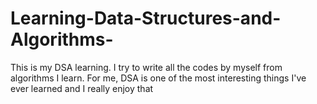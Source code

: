 # Learning-Data-Structures-and-Algorithms-
This is my DSA learning.  I try to write all the codes by myself from algorithms I learn. For me, DSA is one of the most interesting things I've ever learned and I really enjoy that
